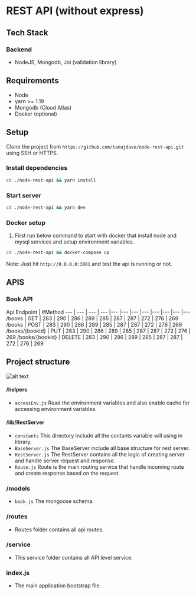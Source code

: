 # REST API (without express)

## Tech Stack
### Backend
- NodeJS, Mongodb, Joi (validation library) 


## Requirements

- Node
- yarn >= 1.19
- Mongodb (Cloud Atlas)
- Docker (optional)

## Setup

Clone the project from `https://github.com/tanujdave/node-rest-api.git` using SSH or HTTPS.

### **Install dependencies**
```sh
cd ./node-rest-api && yarn install
```

### **Start server**
```sh
cd ./node-rest-api && yarn dev
```

### **Docker setup**

1. First run below command to start with docker that install node and mysql services and setup environment variables.
```sh
cd ./node-rest-api && docker-compose up
```

Note: Just hit `http://0.0.0.0:3001` and test the api is running or not.

## APIS

### **Book API**

Api Endpoint | #Method 
--- | --- | --- | --- |--- |--- |--- |--- |--- |--- |--- |---
/books | GET | 283 | 290 | 286 | 289 | 285 | 287 | 287 | 272 | 276 | 269
/books | POST | 283 | 290 | 286 | 289 | 285 | 287 | 287 | 272 | 276 | 269
/books/{bookId} | PUT | 283 | 290 | 286 | 289 | 285 | 287 | 287 | 272 | 276 | 269
/books/{bookId} | DELETE | 283 | 290 | 286 | 289 | 285 | 287 | 287 | 272 | 276 | 269


## Project structure
![alt text](https://image.prntscr.com/image/FZx1DAoeQnmempvkPG6WGw.png)

#### **/helpers**
- `accessEnv.js` Read the environment variables and also enable cache for accessing environment variables.

#### **/lib/RestServer**
- `constants` This directory include all the contants variable will using in library.
- `BaseServer.js` The BaseServer include all base structure for rest server.
- `RestServer.js` The RestServer contains all the logic of creating server and handle server request and response.
- `Route.js` Route is the main routing service that handle incoming route and create response based on the request.

### **/models**
- `book.js` The mongoose schema.

### **/routes**
 - Routes folder contains all api routes.

### **/service**
- This service folder contains all API level service.

### **index.js**
- The main application bootstrap file.